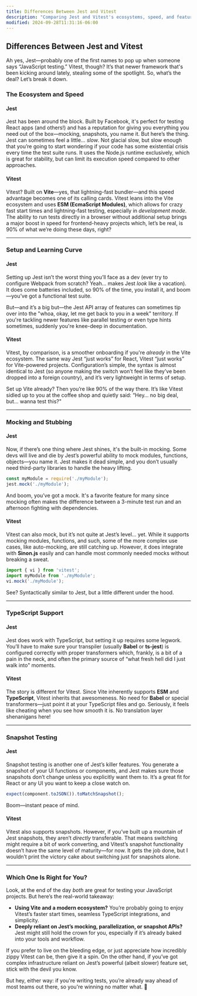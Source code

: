 ```yaml
---
title: Differences Between Jest and Vitest
description: "Comparing Jest and Vitest's ecosystems, speed, and features."
modified: 2024-09-28T11:31:16-06:00
---
```


## Differences Between Jest and Vitest

Ah yes, Jest—probably one of the first names to pop up when someone says “JavaScript testing.” Vitest, though? It’s that newer framework that's been kicking around lately, stealing some of the spotlight. So, what’s the deal? Let’s break it down.

### The Ecosystem and Speed

#### Jest

Jest has been around the block. Built by Facebook, it's perfect for testing React apps (and others!) and has a reputation for giving you everything you need out of the box—mocking, snapshots, you name it. But here’s the thing. Jest can sometimes feel a little… _slow_. Not glacial slow, but slow enough that you’re going to start wondering if your code has some existential crisis every time the test suite runs. It uses the Node.js runtime exclusively, which is great for stability, but can limit its execution speed compared to other approaches.

#### Vitest

Vitest? Built on **Vite**—yes, that lightning-fast bundler—and this speed advantage becomes one of its calling cards. Vitest leans into the Vite ecosystem and uses **ESM (EcmaScript Modules)**, which allows for crazy fast start times and lightning-fast testing, especially in _development mode_. The ability to run tests directly in a browser without additional setup brings a major boost in speed for frontend-heavy projects which, let’s be real, is 90% of what we’re doing these days, right?

---

### Setup and Learning Curve

#### Jest

Setting up Jest isn’t the worst thing you’ll face as a dev (ever try to configure Webpack from scratch? Yeah… makes Jest _look_ like a vacation). It does come batteries included, so 90% of the time, you install it, and boom—you’ve got a functional test suite.

But—and it’s a big but—the Jest API array of features can sometimes tip over into the "whoa, okay, let me get back to you in a week" territory. If you're tackling newer features like parallel testing or even type hints sometimes, suddenly you're knee-deep in documentation.

#### Vitest

Vitest, by comparison, is a smoother onboarding if you're _already_ in the Vite ecosystem. The same way Jest “just works” for React, Vitest “just works” for Vite-powered projects. Configuration’s simple, the syntax is almost identical to Jest (so anyone making the switch won’t feel like they’ve been dropped into a foreign country), and it’s very lightweight in terms of setup.

Set up Vite already? Then you’re like 90% of the way there. It’s like Vitest sidled up to you at the coffee shop and quietly said: “Hey… no big deal, but… wanna test this?"

---

### Mocking and Stubbing

#### Jest

Now, if there’s one thing where Jest shines, it's the built-in mocking. Some devs will live and die by Jest’s powerful ability to mock modules, functions, objects—you name it. Jest makes it dead simple, and you don’t usually need third-party libraries to handle the heavy lifting.

```javascript
const myModule = require('./myModule');
jest.mock('./myModule');
```

And boom, you’ve got a mock. It's a favorite feature for many since mocking often makes the difference between a 3-minute test run and an afternoon fighting with dependencies.

#### Vitest

Vitest can also mock, but it’s not quite at Jest’s level… yet. While it supports mocking modules, functions, and such, some of the more complex use cases, like auto-mocking, are still catching up. However, it does integrate with **Sinon.js** easily and can handle most commonly needed mocks without breaking a sweat.

```javascript
import { vi } from 'vitest';
import myModule from './myModule';
vi.mock('./myModule');
```

See? Syntactically similar to Jest, but a little different under the hood.

---

### TypeScript Support

#### Jest

Jest does work with TypeScript, but setting it up requires some legwork. You’ll have to make sure your transpiler (usually **Babel** or **ts-jest**) is configured correctly with proper transformers which, frankly, is a bit of a pain in the neck, and often the primary source of “what fresh hell did I just walk into" moments.

#### Vitest

The story is different for Vitest. Since Vite inherently supports **ESM** and **TypeScript**, Vitest inherits that awesomeness. No need for **Babel** or special transformers—just point it at your TypeScript files and go. Seriously, it feels like cheating when you see how smooth it is. No translation layer shenanigans here!

---

### Snapshot Testing

#### Jest

Snapshot testing is another one of Jest’s killer features. You generate a snapshot of your UI functions or components, and Jest makes sure those snapshots don’t change unless you explicitly want them to. It’s a great fit for React or any UI you want to keep a close watch on.

```javascript
expect(component.toJSON()).toMatchSnapshot();
```

Boom—instant peace of mind.

#### Vitest

Vitest also supports snapshots. However, if you’ve built up a mountain of Jest snapshots, they aren’t _directly_ transferable. That means switching might require a bit of work converting, and Vitest’s snapshot functionality doesn’t have the same level of maturity—for now. It gets the job done, but I wouldn’t print the victory cake about switching just for snapshots alone.

---

### Which One Is Right for You?

Look, at the end of the day _both_ are great for testing your JavaScript projects. But here’s the real-world takeaway:

- **Using Vite and a modern ecosystem?** You’re probably going to enjoy Vitest’s faster start times, seamless TypeScript integrations, and simplicity.
- **Deeply reliant on Jest’s mocking, parallelization, or snapshot APIs?** Jest might still hold the crown for you, especially if it’s already baked into your tools and workflow.

If you prefer to live on the bleeding edge, or just appreciate how incredibly zippy Vitest can be, then give it a spin. On the other hand, if you’ve got complex infrastructure reliant on Jest’s powerful (albeit slower) feature set, stick with the devil you know.

But hey, either way: if you're writing tests, you’re already way ahead of most teams out there, so you're winning no matter what. 🎉

```ts

```
